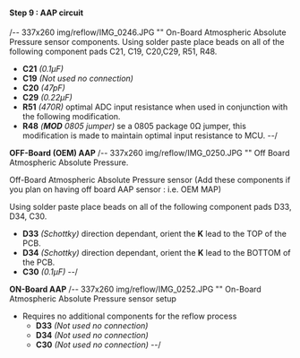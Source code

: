 #### Step 9 : AAP circuit ####

/-- 337x260 img/reflow/IMG_0246.JPG "" On-Board Atmospheric Absolute Pressure sensor components.
Using solder paste place beads on all of the following component pads C21, C19, C20,C29, R51, R48.

- **C21** *(0.1µF)* 
- **C19** *(Not used no connection)*
- **C20** *(47pF)* 
- **C29** *(0.22µF)* 
- **R51** *(470R)* optimal ADC input resistance when used in conjunction with the following modification.	
- **R48** *(**MOD** 0805 jumper)* se a 0805 package 0&ohm; jumper, this modification is made to maintain optimal input resistance to MCU.
--/

**OFF-Board (OEM) AAP**
/-- 337x260 img/reflow/IMG_0250.JPG "" Off Board Atmospheric Absolute Pressure.

Off-Board Atmospheric Absolute Pressure sensor (Add these components if you plan on having off board AAP sensor : i.e. OEM MAP)

Using solder paste place beads on all of the following component pads D33, D34, C30.

- **D33** *(Schottky)* direction dependant, orient the **K** lead to the TOP of the PCB.
- **D34** *(Schottky)* direction dependant, orient the **K** lead to the BOTTOM of the PCB.
- **C30** *(0.1µF)* 
--/

**ON-Board AAP**
/-- 337x260 img/reflow/IMG_0252.JPG "" On-Board Atmospheric Absolute Pressure sensor setup
- Requires no additional components for the reflow process
	- **D33** *(Not used no connection)*	
	- **D34** *(Not used no connection)*	
	- **C30** *(Not used no connection)*
--/	



